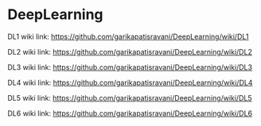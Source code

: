 # DeepLearning

DL1 wiki link: https://github.com/garikapatisravani/DeepLearning/wiki/DL1

DL2 wiki link: https://github.com/garikapatisravani/DeepLearning/wiki/DL2

DL3 wiki link: https://github.com/garikapatisravani/DeepLearning/wiki/DL3

DL4 wiki link: https://github.com/garikapatisravani/DeepLearning/wiki/DL4

DL5 wiki link: https://github.com/garikapatisravani/DeepLearning/wiki/DL5

DL6 wiki link: https://github.com/garikapatisravani/DeepLearning/wiki/DL6
